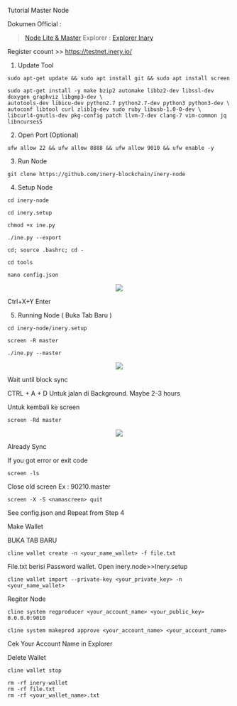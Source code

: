 Tutorial Master Node

Dokumen Official :
> [Node Lite & Master](https://docs.inery.io/docs/category/lite--master-nodes)
Explorer :
> [Explorer Inary](https://explorer.inery.io/ "Explorer Inary")

Register ccount >> https://testnet.inery.io/

1. Update Tool
 ```
sudo apt-get update && sudo apt install git && sudo apt install screen
```
```
sudo apt-get install -y make bzip2 automake libbz2-dev libssl-dev doxygen graphviz libgmp3-dev \
autotools-dev libicu-dev python2.7 python2.7-dev python3 python3-dev \
autoconf libtool curl zlib1g-dev sudo ruby libusb-1.0-0-dev \
libcurl4-gnutls-dev pkg-config patch llvm-7-dev clang-7 vim-common jq libncurses5
```

2. Open Port (Optional)
```
ufw allow 22 && ufw allow 8888 && ufw allow 9010 && ufw enable -y
```

3. Run Node
```
git clone https://github.com/inery-blockchain/inery-node
```

4. Setup Node
```
cd inery-node
```
```
cd inery.setup
```
```
chmod +x ine.py
```
```
./ine.py --export
```
```
cd; source .bashrc; cd -
```
```
cd tools
```
```
nano config.json
```


<p align="center">
  <img height="auto" height="auto" src="https://user-images.githubusercontent.com/38981255/184290164-85371bac-f97a-4f8d-8cf8-63e5b5297f83.PNG">
</p>

Ctrl+X+Y Enter


5. Running Node ( Buka Tab Baru )

```
cd inery-node/inery.setup
```

```
screen -R master
```

```
./ine.py --master
```


<p align="center">
  <img height="auto" height="auto" src="https://user-images.githubusercontent.com/38981255/184290965-fd0f6127-d351-4f55-9102-18aa1bbb38c2.PNG">
</p>

Wait until block sync

CTRL + A + D Untuk jalan di Background. Maybe 2-3 hours

Untuk kembali ke screen 
```
screen -Rd master
```
<p align="center">
  <img height="auto" height="auto" src="https://user-images.githubusercontent.com/38981255/184388159-4b0ebd21-8b4e-4f28-a10f-03b1626db075.PNG">
</p>
Already Sync

If you got error or exit code 
```
screen -ls
```
Close old screen
Ex : 90210.master
```
screen -X -S <namascreen> quit

```
See config.json and Repeat from Step 4


Make Wallet

BUKA TAB BARU 

```
cline wallet create -n <your_name_wallet> -f file.txt
```
File.txt berisi Password wallet. Open inery.node>>Inery.setup

```
cline wallet import --private-key <your_private_key> -n <your_name_wallet>
```


Regiter Node

```
cline system regproducer <your_account_name> <your_public_key> 0.0.0.0:9010
```

```
cline system makeprod approve <your_account_name> <your_account_name>
```

Cek Your Account Name in Explorer 

Delete Wallet

```
cline wallet stop
```

```
rm -rf inery-wallet
rm -rf file.txt
rm -rf <your_wallet_name>.txt
```






